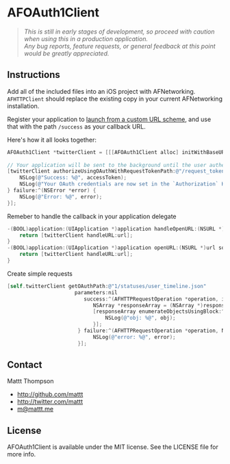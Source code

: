 # AFOAuth1Client

> _This is still in early stages of development, so proceed with caution when using this in a production application.  
> Any bug reports, feature requests, or general feedback at this point would be greatly appreciated._

## Instructions

Add all of the included files into an iOS project with AFNetworking. `AFHTTPClient` should replace the existing copy in your current AFNetworking installation.

Register your application to [launch from a custom URL scheme](http://iphonedevelopertips.com/cocoa/launching-your-own-application-via-a-custom-url-scheme.html), and use that with the path `/success` as your callback URL.

Here's how it all looks together:

``` objective-c
AFOAuth1Client *twitterClient = [[[AFOAuth1Client alloc] initWithBaseURL:[NSURL URLWithString:@"https://twitter.com/oauth/"] clientKey:@"..." clientSecret:@"..."] autorelease];
    
// Your application will be sent to the background until the user authenticates, and then the app will be brought back using the callback URL
[twitterClient authorizeUsingOAuthWithRequestTokenPath:@"/request_token" userAuthorizationPath:@"/authorize" callbackURL:[NSURL URLWithString:@"x-com-YOUR-APP-SCHEME://success"] accessTokenPath:@"/access_token" success:^(AFOAuth1Token *accessToken) {
    NSLog(@"Success: %@", accessToken);
    NSLog(@"Your OAuth credentials are now set in the `Authorization` HTTP header");
} failure:^(NSError *error) {
    NSLog(@"Error: %@", error);
}];
```
Remeber to handle the callback in your application delegate

``` objective-c
-(BOOL)application:(UIApplication *)application handleOpenURL:(NSURL *)url {
    return [twitterClient handleURL:url];
}
-(BOOL)application:(UIApplication *)application openURL:(NSURL *)url sourceApplication:(NSString *)sourceApplication annotation:(id)annotation {
    return [twitterClient handleURL:url];
}
```

Create simple requests

``` objective-c
[self.twitterClient getOAuthPath:@"1/statuses/user_timeline.json" 
					  parameters:nil 
					     success:^(AFHTTPRequestOperation *operation, id responseObject) {
	                        NSArray *responseArray = (NSArray *)responseObject;
	                        [responseArray enumerateObjectsUsingBlock:^(id obj, NSUInteger idx, BOOL *stop) {
	                            NSLog(@"obj: %@", obj);
	                        }];
                       } failure:^(AFHTTPRequestOperation *operation, NSError *error) {
                       		NSLog(@"error: %@", error);
                       }];
```


## Contact

Mattt Thompson

- http://github.com/mattt
- http://twitter.com/mattt
- m@mattt.me

## License

AFOAuth1Client is available under the MIT license. See the LICENSE file for more info.
